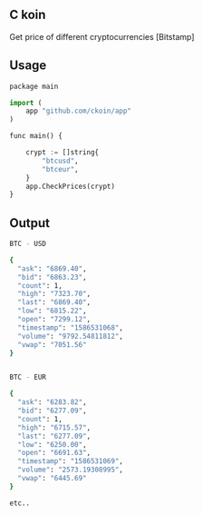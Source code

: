 ## C koin

Get price of different cryptocurrencies [Bitstamp]


## Usage

```python
package main

import (
	app "github.com/ckoin/app"
)

func main() {

	crypt := []string{
		"btcusd",
		"btceur",
	}
	app.CheckPrices(crypt)
}

```

## Output

```bash
BTC - USD 

{
  "ask": "6869.40",
  "bid": "6863.23",
  "count": 1,
  "high": "7323.70",
  "last": "6869.40",
  "low": "6815.22",
  "open": "7299.12",
  "timestamp": "1586531068",
  "volume": "9792.54811812",
  "vwap": "7051.56"
}


BTC - EUR 

{
  "ask": "6283.82",
  "bid": "6277.09",
  "count": 1,
  "high": "6715.57",
  "last": "6277.09",
  "low": "6250.00",
  "open": "6691.63",
  "timestamp": "1586531069",
  "volume": "2573.19308995",
  "vwap": "6445.69"
}

etc..
```
